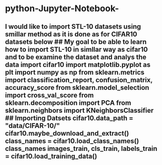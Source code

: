 # python-Jupyter-Notebook-
## I would like to import STL-10 datasets using smillar method as it is done as for CIFAR10 datasets below ## My goal to be able to learn how to import STL-10 in simllar way as cifar10 and to be examine the dataset and analys the data   import cifar10 import matplotlib.pyplot as plt import numpy as np  from sklearn.metrics import classification_report, confusion_matrix, accuracy_score from sklearn.model_selection import cross_val_score from sklearn.decomposition import PCA  from sklearn.neighbors import KNeighborsClassifier  ## Importing Datsets cifar10.data_path = "data/CIFAR-10/" cifar10.maybe_download_and_extract()  class_names = cifar10.load_class_names() class_names  images_train, cls_train, labels_train = cifar10.load_training_data()
